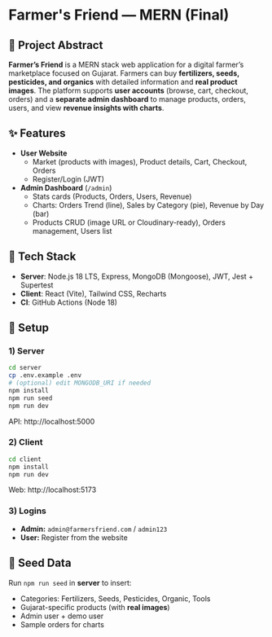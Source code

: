 # Farmer's Friend — MERN (Final)

## 🌾 Project Abstract
**Farmer’s Friend** is a MERN stack web application for a digital farmer’s marketplace focused on Gujarat. Farmers can buy **fertilizers, seeds, pesticides, and organics** with detailed information and **real product images**. The platform supports **user accounts** (browse, cart, checkout, orders) and a **separate admin dashboard** to manage products, orders, users, and view **revenue insights with charts**.

## ✨ Features
- **User Website**
  - Market (products with images), Product details, Cart, Checkout, Orders
  - Register/Login (JWT)
- **Admin Dashboard** (`/admin`)
  - Stats cards (Products, Orders, Users, Revenue)
  - Charts: Orders Trend (line), Sales by Category (pie), Revenue by Day (bar)
  - Products CRUD (image URL or Cloudinary-ready), Orders management, Users list

## 🧱 Tech Stack
- **Server**: Node.js 18 LTS, Express, MongoDB (Mongoose), JWT, Jest + Supertest
- **Client**: React (Vite), Tailwind CSS, Recharts
- **CI**: GitHub Actions (Node 18)

## 🚀 Setup
### 1) Server
```bash
cd server
cp .env.example .env
# (optional) edit MONGODB_URI if needed
npm install
npm run seed
npm run dev
```
API: http://localhost:5000

### 2) Client
```bash
cd client
npm install
npm run dev
```
Web: http://localhost:5173

### 3) Logins
- **Admin:** `admin@farmersfriend.com` / `admin123`
- **User:** Register from the website

## 🌱 Seed Data
Run `npm run seed` in **server** to insert:
- Categories: Fertilizers, Seeds, Pesticides, Organic, Tools
- Gujarat-specific products (with **real images**)
- Admin user + demo user
- Sample orders for charts
